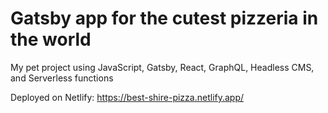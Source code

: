 # Gatsby app for the cutest pizzeria in the world 

My pet project using JavaScript, Gatsby, React, GraphQL, Headless CMS, and Serverless functions 

Deployed on Netlify: https://best-shire-pizza.netlify.app/ 
